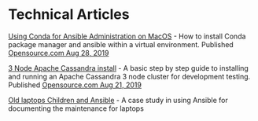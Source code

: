# Technical Articles

[Using Conda for Ansible Administration on MacOS](https://github.com/waverunner/articles/blob/master/condaAnsible.md) - How to install Conda package manager and ansible within a virtual environment.
Published [Opensource.com Aug 28, 2019](https://opensource.com/article/19/8/using-conda-ansible-administration-macos)

[3 Node Apache Cassandra install](https://github.com/waverunner/articles/blob/master/cassandra3node.md) - A basic step
by step guide to installing and running an Apache Cassandra 3 node cluster for development testing. Published
[Opensource.com Aug 21, 2019](https://opensource.com/article/19/8/how-set-apache-cassandra-cluster)

[Old laptops Children and Ansible](https://github.com/waverunner/articles/blob/master/kidslaptop.md) - A case study in using Ansible for documenting the maintenance for laptops
